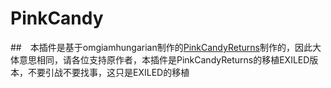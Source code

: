 # PinkCandy
##　本插件是基于omgiamhungarian制作的[PinkCandyReturns](https://github.com/omgiamhungarian/PinkCandyReturns)制作的，因此大体意思相同，请各位支持原作者，本插件是PinkCandyReturns的移植EXILED版本，不要引战不要找事，这只是EXILED的移植
